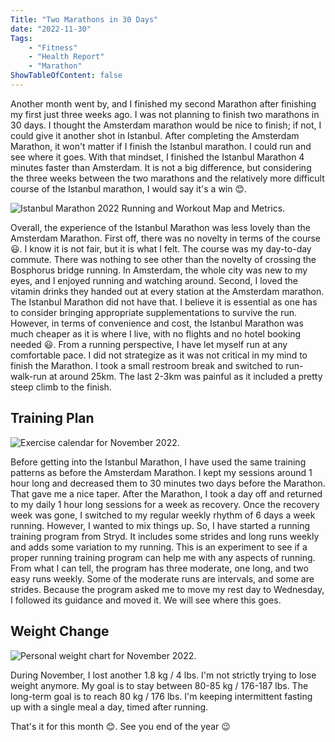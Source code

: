 ```yaml
---
Title: "Two Marathons in 30 Days"
date: "2022-11-30" 
Tags: 
    - "Fitness"
    - "Health Report"
    - "Marathon"
ShowTableOfContent: false
---
```


Another month went by, and I finished my second Marathon after finishing my first just three weeks ago. I was not planning to finish two marathons in 30 days. I thought the Amsterdam marathon would be nice to finish; if not, I could give it another shot in Istanbul. After completing the Amsterdam Marathon, it won't matter if I finish the Istanbul marathon. I could run and see where it goes. With that mindset, I finished the Istanbul Marathon 4 minutes faster than Amsterdam. It is not a big difference, but considering the three weeks between the two marathons and the relatively more difficult course of the Istanbul marathon, I would say it's a win 😊. 

![Istanbul Marathon 2022 Running and Workout Map and Metrics.](/media/2022/2022-12-01-istanbul-marathon-resport.png)

Overall, the experience of the Istanbul Marathon was less lovely than the Amsterdam Marathon. First off, there was no novelty in terms of the course 😃. I know it is not fair, but it is what I felt. The course was my day-to-day commute. There was nothing to see other than the novelty of crossing the Bosphorus bridge running. In Amsterdam, the whole city was new to my eyes, and I enjoyed running and watching around. Second, I loved the vitamin drinks they handed out at every station at the Amsterdam marathon. The Istanbul Marathon did not have that. I believe it is essential as one has to consider bringing appropriate supplementations to survive the run. However, in terms of convenience and cost, the Istanbul Marathon was much cheaper as it is where I live, with no flights and no hotel booking needed 😃.
From a running perspective, I have let myself run at any comfortable pace. I did not strategize as it was not critical in my mind to finish the Marathon. I took a small restroom break and switched to run-walk-run at around 25km. The last 2-3km was painful as it included a pretty steep climb to the finish. 

## Training Plan

![Exercise calendar for November 2022.](/media/2022/2022-12-01-Exercise-Calendar.png)

Before getting into the Istanbul Marathon, I have used the same training patterns as before the Amsterdam Marathon. I kept my sessions around 1 hour long and decreased them to 30 minutes two days before the Marathon. That gave me a nice taper. 
After the Marathon, I took a day off and returned to my daily 1 hour long sessions for a week as recovery. Once the recovery week was gone, I switched to my regular weekly rhythm of 6 days a week running. However, I wanted to mix things up. So, I have started a running training program from Stryd. It includes some strides and long runs weekly and adds some variation to my running. This is an experiment to see if a proper running training program can help me with any aspects of running. From what I can tell, the program has three moderate, one long, and two easy runs weekly. Some of the moderate runs are intervals, and some are strides. Because the program asked me to move my rest day to Wednesday, I followed its guidance and moved it. We will see where this goes. 

## Weight Change

![Personal weight chart for November 2022.](/media/2022/2022-12-01-Weight-Chart.png)

During November, I lost another 1.8 kg / 4 lbs. I'm not strictly trying to lose weight anymore. My goal is to stay between 80-85 kg / 176-187 lbs. The long-term goal is to reach 80 kg /  176 lbs. I'm keeping intermittent fasting up with a single meal a day, timed after running. 

That's it for this month 😊. See you end of the year 😉